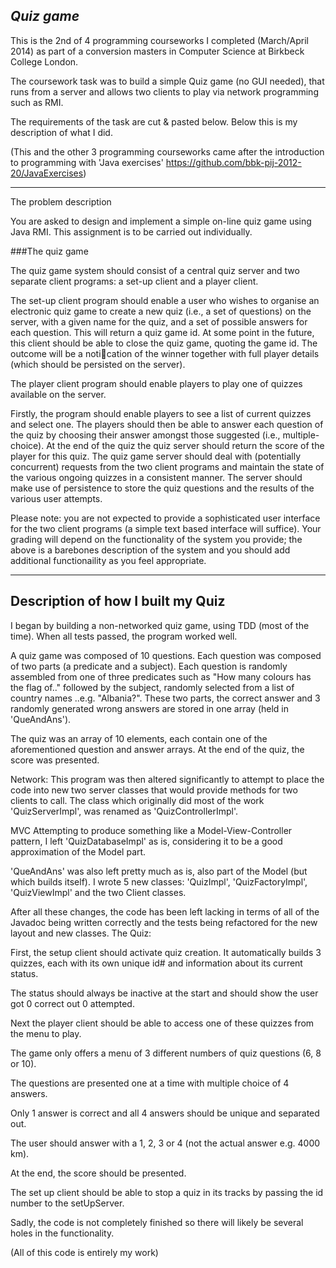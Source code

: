 *Quiz game*
---------------------------------------------------------------------------------------------------------------------------------------

This is the 2nd of 4 programming courseworks I completed (March/April 2014) as part of a conversion masters in Computer Science at Birkbeck College London.

The coursework task was to build a simple Quiz game (no GUI needed), that runs from a server and allows two clients to play via network programming such as RMI.

The requirements of the task are cut & pasted below. Below this is my description of what I did. 

(This and the other 3 programming courseworks came after the introduction to programming with 'Java exercises' https://github.com/bbk-pij-2012-20/JavaExercises)

---
The problem description

You are asked to design and implement a simple on-line quiz game using Java RMI. This assignment is to be carried out individually.

###The quiz game

The quiz game system should consist of a central quiz server and two separate client programs: a set-up client and a player client.

The set-up client program should enable a user who wishes to organise an electronic quiz game to create a new quiz (i.e., a set of questions) on the server, with a given name for the quiz, and a set of possible answers for each question. This will return a quiz game id. At some point in the future, this client should be able to close the quiz game, quoting the game id. The outcome will be a notication of the winner together with full player details (which should be persisted on the server).

The player client program should enable players to play one of quizzes available on the server.

Firstly, the program should enable players to see a list of current quizzes and select one.
The players should then be able to answer each question of the quiz by choosing their answer amongst those suggested (i.e., multiple-choice).
At the end of the quiz the quiz server should return the score of the player for this quiz. 
The quiz game server should deal with (potentially concurrent) requests from the two client programs and maintain the state of the various ongoing quizzes in a consistent manner. The server should make use of persistence to store the quiz questions and the results of the various user attempts.

Please note: you are not expected to provide a sophisticated user interface for the two client programs (a simple text based interface will suffice).
Your grading will depend on the functionality of the system you provide; the above is a barebones description of the system and you should add additional functionaility as you feel appropriate.

-------------------------------------------------------------------------------------------------------------------------------------

Description of how I built my Quiz
----------------------------------

I began by building a non-networked quiz game, using TDD (most of the time). When all tests passed, the program worked well.

A quiz game was composed of 10 questions. Each question was composed of two parts (a predicate and a subject). Each question is randomly assembled from one of three predicates such as "How many colours has the flag of.." followed by the subject, randomly selected from a list of country names ..e.g. "Albania?". These two parts, the correct answer and 3 randomly generated wrong answers are stored in one array (held in 'QueAndAns').

The quiz was an array of 10 elements, each contain one of the aforementioned question and answer arrays. At the end of the quiz, the score was presented.

Network: This program was then altered significantly to attempt to place the code into new two server classes that would provide methods for two clients to call. The class which originally did most of the work 'QuizServerImpl', was renamed as 'QuizControllerImpl'.

MVC Attempting to produce something like a Model-View-Controller pattern, I left 'QuizDatabaseImpl' as is, considering it to be a good approximation of the Model part.

'QueAndAns' was also left pretty much as is, also part of the Model (but which builds itself). I wrote 5 new classes: 'QuizImpl', 'QuizFactoryImpl', 'QuizViewImpl' and the two Client classes.

After all these changes, the code has been left lacking in terms of all of the Javadoc being written correctly and the tests being refactored for the new layout and new classes.
The Quiz:

First, the setup client should activate quiz creation. It automatically builds 3 quizzes, each with its own unique id# and information about its current status.

The status should always be inactive at the start and should show the user got 0 correct out 0 attempted.

Next the player client should be able to access one of these quizzes from the menu to play.

The game only offers a menu of 3 different numbers of quiz questions (6, 8 or 10).

The questions are presented one at a time with multiple choice of 4 answers.

Only 1 answer is correct and all 4 answers should be unique and separated out.

The user should answer with a 1, 2, 3 or 4 (not the actual answer e.g. 4000 km).

At the end, the score should be presented.

The set up client should be able to stop a quiz in its tracks by passing the id number to the setUpServer.

Sadly, the code is not completely finished so there will likely be several holes in the functionality.

(All of this code is entirely my work)